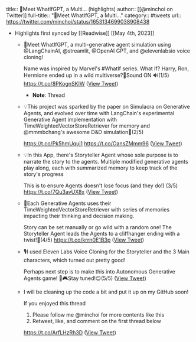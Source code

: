 title:: 🚨Meet WhatIfGPT, a Multi... (highlights)
author:: [[@minchoi on Twitter]]
full-title:: "🚨Meet WhatIfGPT, a Multi..."
category:: #tweets
url:: https://twitter.com/minchoi/status/1653134699038908438

- Highlights first synced by [[Readwise]] [[May 4th, 2023]]
	- 🚨Meet WhatIfGPT, a multi-generative agent simulation using @LangChainAI, @streamlit, @OpenAI GPT, and @elevenlabsio voice cloning!
	  
	  Name was inspired by Marvel's #WhatIf series.  What If? Harry, Ron, Hermione ended up in a wild multiverse?🤯Sound ON 🔊(1/5) https://t.co/8PKognSKIW ([View Tweet](https://twitter.com/minchoi/status/1653134699038908438))
		- **Note**: Thread
	- 💡This project was sparked by the paper on Simulacra on Generative Agents, and evolved over time with LangChain's experimental Generative Agent implementation with TimeWeightedVectorStoreRetriever for memory and @mmmbchang's awesome D&D simulation🐉(2/5)
	  
	  https://t.co/Pk5hmUquj1 https://t.co/OansZMmm96 ([View Tweet](https://twitter.com/minchoi/status/1653134700507025408))
	- 💡In this App, there's Storyteller Agent whose sole purpose is to narrate the story to the agents. Multiple modified generative agents play along, each with summarized memory to keep track of the story's progress 
	  
	  This is to ensure Agents doesn't lose focus (and they do!) (3/5) https://t.co/7Qu3avUX8x ([View Tweet](https://twitter.com/minchoi/status/1653134702050418694))
	- 🤖Each Generative Agents uses their TimeWeightedVectorStoreRetriever with series of memories impacting their thinking and decision making.
	  
	  Story can be set manually or go wild with a random one! The Storyteller Agent leads the Agents to a cliffhanger ending with a twist!🍿(4/5) https://t.co/krrn0E1B3p ([View Tweet](https://twitter.com/minchoi/status/1653134703497453577))
	- 🎙️I used Eleven Labs Voice Cloning for the Storyteller and the 3 Main characters, which turned out pretty good!
	  
	  Perhaps next step is to make this into Autonomous Generative Agents game! 🎲🎮Stay tuned!😉(5/5) ([View Tweet](https://twitter.com/minchoi/status/1653134704856506372))
	- I will be cleaning up the code a bit and put it up on my GitHub soon!
	  
	  If you enjoyed this thread
	  
	  1. Please follow me @minchoi for more contents like this
	  2. Retweet, like, and comment on the first thread below
	  
	  https://t.co/ArfLHzRh3D ([View Tweet](https://twitter.com/minchoi/status/1653135265274245121))